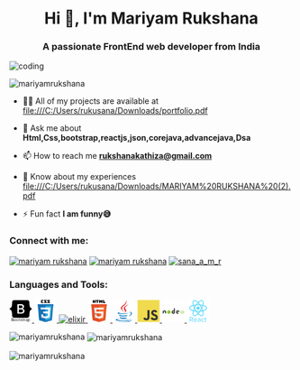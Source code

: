 

<!--
**MariyamRukshana/MariyamRukshana** is a ✨ _special_ ✨ repository because its `README.md` (this file) appears on your GitHub profile.

Here are some ideas to get you started:

- 🔭 I’m currently working on ...
- 🌱 I’m currently learning ...
- 👯 I’m looking to collaborate on ...
- 🤔 I’m looking for help with ...
- 💬 Ask me about ...
- 📫 How to reach me: ...
- 😄 Pronouns: ...
- ⚡ Fun fact: ...
-->
<h1 align="center">Hi 👋, I'm Mariyam Rukshana</h1>
<h3 align="center">A passionate FrontEnd web developer from India</h3>
<img algin="right" alt="coding" width="400" src=https://tenor.com/view/programming-gif-25868426>
<p align="left"> <img src="https://komarev.com/ghpvc/?username=mariyamrukshana&label=Profile%20views&color=0e75b6&style=flat" alt="mariyamrukshana" /> </p>



- 👨‍💻 All of my projects are available at [file:///C:/Users/rukusana/Downloads/portfolio.pdf](file:///C:/Users/rukusana/Downloads/portfolio.pdf)

- 💬 Ask me about **Html,Css,bootstrap,reactjs,json,corejava,advancejava,Dsa**

- 📫 How to reach me **rukshanakathiza@gmail.com**

- 📄 Know about my experiences [file:///C:/Users/rukusana/Downloads/MARIYAM%20RUKSHANA%20(2).pdf](file:///C:/Users/rukusana/Downloads/MARIYAM%20RUKSHANA%20(2).pdf)

- ⚡ Fun fact **I am funny😅**

<h3 align="left">Connect with me:</h3>
<p align="left">
<a href="https://codepen.io/mariyam rukshana" target="blank"><img align="center" src="https://raw.githubusercontent.com/rahuldkjain/github-profile-readme-generator/master/src/images/icons/Social/codepen.svg" alt="mariyam rukshana" height="30" width="40" /></a>
<a href="https://linkedin.com/in/mariyam rukshana" target="blank"><img align="center" src="https://raw.githubusercontent.com/rahuldkjain/github-profile-readme-generator/master/src/images/icons/Social/linked-in-alt.svg" alt="mariyam rukshana" height="30" width="40" /></a>
<a href="https://instagram.com/sana_a_m_r" target="blank"><img align="center" src="https://raw.githubusercontent.com/rahuldkjain/github-profile-readme-generator/master/src/images/icons/Social/instagram.svg" alt="sana_a_m_r" height="30" width="40" /></a>
</p>

<h3 align="left">Languages and Tools:</h3>
<p align="left"> <a href="https://getbootstrap.com" target="_blank" rel="noreferrer"> <img src="https://raw.githubusercontent.com/devicons/devicon/master/icons/bootstrap/bootstrap-plain-wordmark.svg" alt="bootstrap" width="40" height="40"/> </a> <a href="https://www.w3schools.com/css/" target="_blank" rel="noreferrer"> <img src="https://raw.githubusercontent.com/devicons/devicon/master/icons/css3/css3-original-wordmark.svg" alt="css3" width="40" height="40"/> </a> <a href="https://elixir-lang.org" target="_blank" rel="noreferrer"> <img src="https://www.vectorlogo.zone/logos/elixir-lang/elixir-lang-icon.svg" alt="elixir" width="40" height="40"/> </a> <a href="https://www.w3.org/html/" target="_blank" rel="noreferrer"> <img src="https://raw.githubusercontent.com/devicons/devicon/master/icons/html5/html5-original-wordmark.svg" alt="html5" width="40" height="40"/> </a> <a href="https://www.java.com" target="_blank" rel="noreferrer"> <img src="https://raw.githubusercontent.com/devicons/devicon/master/icons/java/java-original.svg" alt="java" width="40" height="40"/> </a> <a href="https://developer.mozilla.org/en-US/docs/Web/JavaScript" target="_blank" rel="noreferrer"> <img src="https://raw.githubusercontent.com/devicons/devicon/master/icons/javascript/javascript-original.svg" alt="javascript" width="40" height="40"/> </a> <a href="https://nodejs.org" target="_blank" rel="noreferrer"> <img src="https://raw.githubusercontent.com/devicons/devicon/master/icons/nodejs/nodejs-original-wordmark.svg" alt="nodejs" width="40" height="40"/> </a> <a href="https://reactjs.org/" target="_blank" rel="noreferrer"> <img src="https://raw.githubusercontent.com/devicons/devicon/master/icons/react/react-original-wordmark.svg" alt="react" width="40" height="40"/> </a> </p>

<p><img align="left" src="https://github-readme-stats.vercel.app/api/top-langs?username=mariyamrukshana&show_icons=true&locale=en&layout=compact" alt="mariyamrukshana" /></p>

<p>&nbsp;<img align="center" src="https://github-readme-stats.vercel.app/api?username=mariyamrukshana&show_icons=true&locale=en" alt="mariyamrukshana" /></p>

<p><img align="center" src="https://github-readme-streak-stats.herokuapp.com/?user=mariyamrukshana&" alt="mariyamrukshana" /></p>

